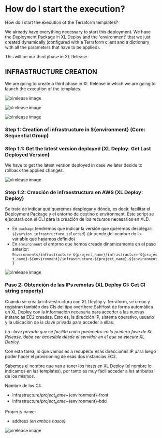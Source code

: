 # How do I start the execution?
How do I start the execution of the Terraform templates?

We already have everything necessary to start this deployment. We have the Deployment Package in XL Deploy and the 'environment' that we just created dynamically (configured with a Terraform client and a dictionary with all the parameters that have to be applied).

This will be our third phase in XL Release.

## INFRASTRUCTURE CREATION

We are going to create a third phase in XL Release in which we are going to launch the execution of the templates.

![xlrelease image](img_058.png)

![xlrelease image](img_059.png)

![xlrelease image](img_060.png)

### Step 1: Creation of infrastructure in ${environment} (Core: Sequential Group)

### Step 1.1: Get the latest version deployed (XL Deploy: Get Last Deployed Version)

We have to get the latest version deployed in case we later decide to rollback the applied changes.

![xlrelease image](img_061.png)


### Step 1.2: Creación de infraestructura en AWS (XL Deploy: Deploy)
Se trata de indicar qué queremos desplegar y dónde, es decir, facilitar el Deployment Package y el entorno de destino o environment.
Este script se ejecutará con el CLI para la creación de los recursos necesarios en XLD.

* En `package` tendremos que indicar la versión que queremos desplegar: `${version_infrastructure_selected}` (depende del nombre de la variable que hayamos definido)
* En `environment` el entorno que hemos creado dinámicamente en el paso anterior: `Environments/infrastructure-${project_name}/infrastructure-${project_name}-${environment}/infrastructure-${project_name}-${environment}`

![xlrelease image](img_061.png)

### Paso 2: Obtención de las IPs remotas (XL Deploy CI: Get CI string property)
Cuando se crea la infraestructura con XL Deploy y Terraform, se crean y registran también dos CIs del tipo overthere.SshHost de forma automática en XL Deploy con la información necesaria para acceder a las nuevas instancias EC2 creadas. Esto es, la dirección IP, sistema operativo, usuario y la ubicación de la clave privada para acceder a ellas.

*La clave privada que se facilita como parámetro en la primera fase de XL Release, debe ser accesible desde el servidor en el que se ejecute XL Deploy.*

Con esta tarea, lo que vamos es a recuperar esas direcciones IP para luego poder hacer el provisioning de esas dos instancias EC2.

Sabemos el nombre que van a tener los hosts en XL Deploy (el nombre lo indicamos en las templates), por tanto es muy fácil acceder a los atributos de los mismos.

Nombre de los CI:
* Infrastructure/${project_name}-${environment}-front
* Infrastructure/${project_name}-${environment}-bdd

Property name:
* address *(en ambos casos)*

![xlrelease image](img_062.png)